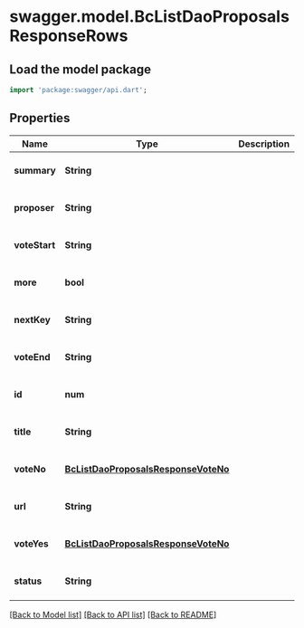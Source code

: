 # swagger.model.BcListDaoProposalsResponseRows

## Load the model package
```dart
import 'package:swagger/api.dart';
```

## Properties
Name | Type | Description | Notes
------------ | ------------- | ------------- | -------------
**summary** | **String** |  | [optional] [default to null]
**proposer** | **String** |  | [optional] [default to null]
**voteStart** | **String** |  | [optional] [default to null]
**more** | **bool** |  | [optional] [default to null]
**nextKey** | **String** |  | [optional] [default to null]
**voteEnd** | **String** |  | [optional] [default to null]
**id** | **num** |  | [optional] [default to null]
**title** | **String** |  | [optional] [default to null]
**voteNo** | [**BcListDaoProposalsResponseVoteNo**](BcListDaoProposalsResponseVoteNo.md) |  | [optional] [default to null]
**url** | **String** |  | [optional] [default to null]
**voteYes** | [**BcListDaoProposalsResponseVoteNo**](BcListDaoProposalsResponseVoteNo.md) |  | [optional] [default to null]
**status** | **String** |  | [optional] [default to null]

[[Back to Model list]](../README.md#documentation-for-models) [[Back to API list]](../README.md#documentation-for-api-endpoints) [[Back to README]](../README.md)


